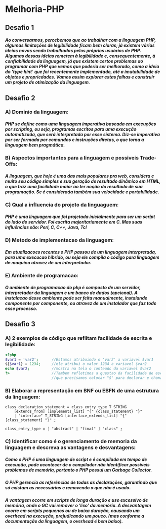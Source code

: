 # Melhoria-PHP

## Desafio 1 

##### Ao conversarmos, percebemos que ao trabalhar com a linguagem PHP, algumas limitações de legibilidade ficam bem claras; já existem várias ideias novas sendo trabalhadas pelos próprios usuários de PHP. Algumas dessas ideias remetem à legibilidade e, consequentemente, à confiabilidade da linguagem, já que existem certos problemas ao programar com PHP que vemos que poderia ser melhorado, como a ideia do 'type hint' que foi recentemente implementado, até a imutabilidade de objetos e propriedades. Vamos assim explorar estas falhas e construir um projeto de otimização da linguagem.

## Desafio 2

### A) Domínio da linguagem:
##### PHP se define como uma linguagem imperativa baseada em execuções por scripting, ou seja, programas escritos para uma execução automatizada, que será interpretada por esse sistema. Diz-se imperativa por ser formada por comandos e instruções diretas, o que torna a linguagem bem pragmática.

### B) Aspectos importantes para a linguagem e possiveis Trade-Offs:
##### A linguagem, que hoje é uma das mais populares pra web, considera e muito seu código simples e sua geração de resultado dinâmico em HTML, o que traz uma facilidade maior ao ter noção do resultado de sua programação. Se é considerada também sua velocidade e portabilidade.

### C) Qual a influencia do projeto da linguaguem: 
##### PHP é uma linguagem que foi projetada inicialmente para ser um script do lado do servidor. Foi escrita majoritariamente em C. Mas suas influências são: Perl, C, C++, Java, Tcl  

### D) Metodo de implementacao da linguagem:
##### Em atualizacoes recentes o PHP passou de um linguagem interpretada, para uma execucao híbrido, ou seja ele compila o código para linguagem de maquina atravez de um interpretador.

### E) Ambiente de programacao:
##### O ambiente de programacao do php é composto de um servidor, interpretador da linguagem e um banco de dados (opcional). A instalacao desse ambiente pode ser feita manualmente, instalando componente por componente, ou atravez de um instalador que faz todo esse processo.

## Desafio 3

### A) 2 exemplos de código que reflitam facilidade de escrita e legibilidade:

```php
<?php
$var1 = 'var2';      //Estamos atribuindo o 'var2' a variavel $var1
${$var1} = 1234;     //ele atribui o valor 1234 a variavel $var2
echo $var2;          //mostra na tela o conteudo da variavel $var2
?>                   //Tambem refletimos a questao da facilidade de escrita, sendo
                     //que precisamos colocar "$" para declarar e chamar qualquer variavel
```

### B) Elaborar a representação em BNF ou EBFN de uma estrutura da linguagem:

```
class_declaration_statement = class_entry_type T_STRING
    [extends_from] [implements_list] "{" {class_statement} "}"
    | "interface" T_STRING [interface_extends_list] "{" {class_statement} "}" ;

class_entry_type = [ "abstract" | "final" ] "class" ;
``` 

### C) Identificar como é o gerenciamento de memoria da linguagem e descreva as vantagens e desvantagens:
##### Como o PHP é uma linguagem de script e é compilada em tempo de execução, pode acontecer de o compilador não identificar possiveis problemas de memória, portanto o PHP possui um Garbage Collector.
##### O PHP gerencia as referências de todas as declarações, garantindo que só existam as necessárias e removendo o que não é usado. 
##### A vantagem ocorre em scripts de longa duração e uso excessivo de memória, onde o GC vai remover o 'lixo' da memória. A desvantagem ocorre em scripts pequenos ou de baixa duração, causando um overhead na execução, prejudicando um pouco. (mas conforme a documentação da linguagem, o overhead é bem baixo).
